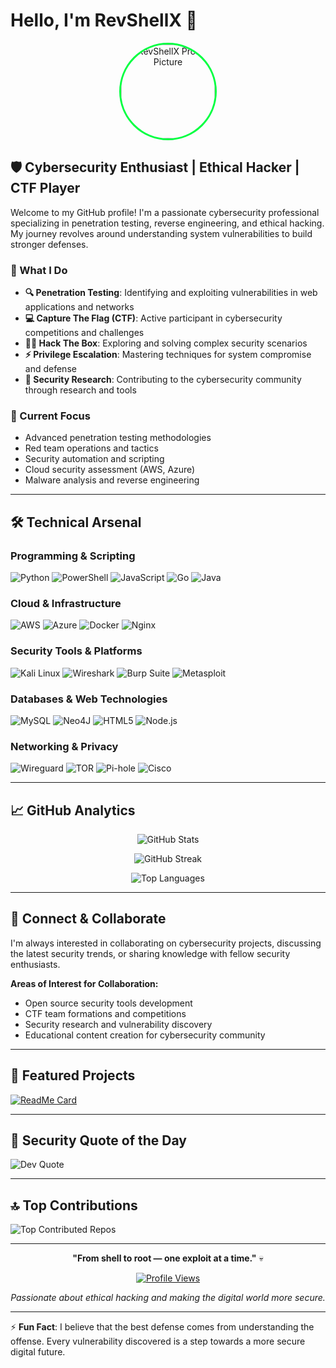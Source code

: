 # Hello, I'm RevShellX 👋

<div align="center">
  <img src="https://github.com/RevShellX.png" alt="RevShellX Profile Picture" width="150" height="150" style="border-radius: 50%; border: 3px solid #00ff41;">
</div>

## 🛡️ Cybersecurity Enthusiast | Ethical Hacker | CTF Player

Welcome to my GitHub profile! I'm a passionate cybersecurity professional specializing in penetration testing, reverse engineering, and ethical hacking. My journey revolves around understanding system vulnerabilities to build stronger defenses.

### 🎯 What I Do

- **🔍 Penetration Testing**: Identifying and exploiting vulnerabilities in web applications and networks
- **💻 Capture The Flag (CTF)**: Active participant in cybersecurity competitions and challenges
- **🏴‍☠️ Hack The Box**: Exploring and solving complex security scenarios
- **⚡ Privilege Escalation**: Mastering techniques for system compromise and defense
- **🔐 Security Research**: Contributing to the cybersecurity community through research and tools

### 🚀 Current Focus

- Advanced penetration testing methodologies
- Red team operations and tactics
- Security automation and scripting
- Cloud security assessment (AWS, Azure)
- Malware analysis and reverse engineering

---

## 🛠️ Technical Arsenal

### Programming & Scripting
![Python](https://img.shields.io/badge/Python-3776AB?style=for-the-badge&logo=python&logoColor=white)
![PowerShell](https://img.shields.io/badge/PowerShell-5391FE?style=for-the-badge&logo=powershell&logoColor=white)
![JavaScript](https://img.shields.io/badge/JavaScript-F7DF1E?style=for-the-badge&logo=javascript&logoColor=black)
![Go](https://img.shields.io/badge/Go-00ADD8?style=for-the-badge&logo=go&logoColor=white)
![Java](https://img.shields.io/badge/Java-ED8B00?style=for-the-badge&logo=openjdk&logoColor=white)

### Cloud & Infrastructure
![AWS](https://img.shields.io/badge/AWS-FF9900?style=for-the-badge&logo=amazon-aws&logoColor=white)
![Azure](https://img.shields.io/badge/Azure-0072C6?style=for-the-badge&logo=microsoftazure&logoColor=white)
![Docker](https://img.shields.io/badge/Docker-0db7ed?style=for-the-badge&logo=docker&logoColor=white)
![Nginx](https://img.shields.io/badge/Nginx-009639?style=for-the-badge&logo=nginx&logoColor=white)

### Security Tools & Platforms
![Kali Linux](https://img.shields.io/badge/Kali_Linux-557C94?style=for-the-badge&logo=kali-linux&logoColor=white)
![Wireshark](https://img.shields.io/badge/Wireshark-1679A7?style=for-the-badge&logo=wireshark&logoColor=white)
![Burp Suite](https://img.shields.io/badge/Burp_Suite-FF6633?style=for-the-badge&logo=burp-suite&logoColor=white)
![Metasploit](https://img.shields.io/badge/Metasploit-2596CD?style=for-the-badge&logo=metasploit&logoColor=white)

### Databases & Web Technologies
![MySQL](https://img.shields.io/badge/MySQL-4479A1?style=for-the-badge&logo=mysql&logoColor=white)
![Neo4J](https://img.shields.io/badge/Neo4j-008CC1?style=for-the-badge&logo=neo4j&logoColor=white)
![HTML5](https://img.shields.io/badge/HTML5-E34F26?style=for-the-badge&logo=html5&logoColor=white)
![Node.js](https://img.shields.io/badge/Node.js-6DA55F?style=for-the-badge&logo=node.js&logoColor=white)

### Networking & Privacy
![Wireguard](https://img.shields.io/badge/Wireguard-88171A?style=for-the-badge&logo=wireguard&logoColor=white)
![TOR](https://img.shields.io/badge/Tor-7E4798?style=for-the-badge&logo=tor-project&logoColor=white)
![Pi-hole](https://img.shields.io/badge/Pi--hole-96060C?style=for-the-badge&logo=pi-hole&logoColor=white)
![Cisco](https://img.shields.io/badge/Cisco-049fd9?style=for-the-badge&logo=cisco&logoColor=black)

---

## 📈 GitHub Analytics

<div align="center">
  
![GitHub Stats](https://github-readme-stats.vercel.app/api?username=RevShellX&theme=radical&hide_border=false&include_all_commits=true&count_private=false)

![GitHub Streak](https://nirzak-streak-stats.vercel.app/?user=RevShellX&theme=radical&hide_border=false)

![Top Languages](https://github-readme-stats.vercel.app/api/top-langs/?username=RevShellX&theme=radical&hide_border=false&include_all_commits=false&count_private=false&layout=compact)

</div>

---

## 🤝 Connect & Collaborate

I'm always interested in collaborating on cybersecurity projects, discussing the latest security trends, or sharing knowledge with fellow security enthusiasts.

**Areas of Interest for Collaboration:**
- Open source security tools development
- CTF team formations and competitions
- Security research and vulnerability discovery
- Educational content creation for cybersecurity community

---

## 🎯 Featured Projects

<!-- Add your top repositories here -->
[![ReadMe Card](https://github-readme-stats.vercel.app/api/pin/?username=RevShellX&repo=your-top-repo&theme=radical)](https://github.com/RevShellX/your-top-repo)

---

## 💭 Security Quote of the Day

![Dev Quote](https://quotes-github-readme.vercel.app/api?type=horizontal&theme=tokyonight)

---

## 🔝 Top Contributions

![Top Contributed Repos](https://github-contributor-stats.vercel.app/api?username=RevShellX&limit=5&theme=dark&combine_all_yearly_contributions=true)

---

<div align="center">
  
**"From shell to root — one exploit at a time."** 💀

[![Profile Views](https://visitcount.itsvg.in/api?id=RevShellX&icon=10&color=13)](https://visitcount.itsvg.in)

*Passionate about ethical hacking and making the digital world more secure.*

</div>

---

⚡ **Fun Fact**: I believe that the best defense comes from understanding the offense. Every vulnerability discovered is a step towards a more secure digital future.

